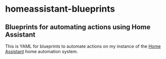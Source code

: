 # homeassistant-blueprints
## Blueprints for automating actions using Home Assistant
This is YAML for blueprints to automate actions on my instance of the
[Home Assistant](https://home-assistant.io) home automation system.
